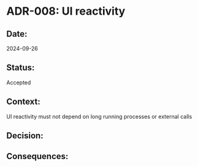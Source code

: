 # ADR-008: UI reactivity

## Date:
2024-09-26

## Status:
Accepted

## Context:
UI reactivity must not depend on long running processes or external calls

## Decision:

## Consequences:
